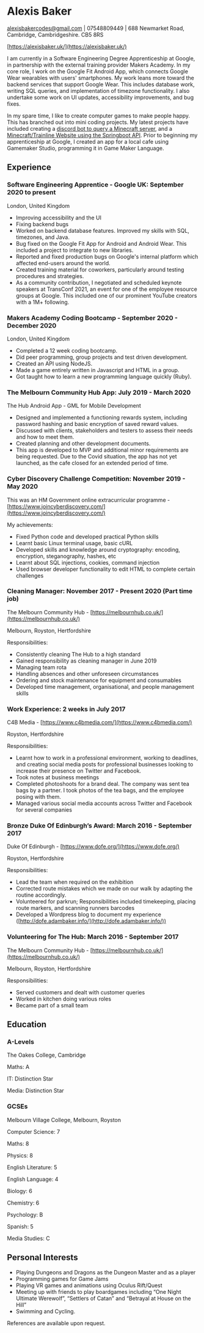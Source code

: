 # Alexis Baker

alexisbakercodes@gmail.com | 07548809449 | 688 Newmarket Road, Cambridge, Cambridgeshire. CB5 8RS

[https://alexisbaker.uk/](https://alexisbaker.uk/)

I am currently in a Software Engineering Degree Apprenticeship at Google, in partnership with the external training provider Makers Academy. In my core role, I work on the Google Fit Android App, which connects Google Wear wearables with users' smartphones. My work leans more toward the backend services that support Google Wear. This includes database work, writing SQL queries, and implementation of timezone functionality. I also undertake some work on UI updates, accessibility improvements, and bug fixes.

In my spare time, I like to create computer games to make people happy. This has branched out into mini coding projects. My latest projects have included creating a [discord bot to query a Minecraft server](https://github.com/etelan/MinecraftServerQueryDiscordBot), and a [Minecraft/Trainline Website using the Springboot API](https://alexisbaker.uk/TrainBlock-Site/). Prior to beginning my apprenticeship at Google, I created an app for a local cafe using Gamemaker Studio, programming it in Game Maker Language.

## Experience

### Software Engineering Apprentice - Google UK: September 2020 to present

London, United Kingdom

- Improving accessibility and the UI
- Fixing backend bugs
- Worked on backend database features. Improved my skills with SQL, timezones, and Java.
- Bug fixed on the Google Fit App for Android and Android Wear. This included a project to integrate to new libraries.
- Reported and fixed production bugs on Google's internal platform which affected end-users around the world.
- Created training material for coworkers, particularly around testing procedures and strategies.
- As a community contribution, I negotiated and scheduled keynote speakers at TransConf 2021, an event for one of the employee resource groups at Google. This included one of our prominent YouTube creators with a 1M+ following.

### Makers Academy Coding Bootcamp - September 2020 - December 2020

London, United Kingdom

- Completed a 12 week coding bootcamp.
- Did peer programming, group projects and test driven development.
- Created an API using NodeJS.
- Made a game entirely written in Javascript and HTML in a group.
- Got taught how to learn a new programming language quickly (Ruby).

### The Melbourn Community Hub App: July 2019 - March 2020

The Hub Android App - GML for Mobile Development

- Designed and implemented a functioning rewards system, including password hashing and basic encryption of saved reward values.
- Discussed with clients, stakeholders and testers to assess their needs and how to meet them.
- Created planning and other development documents.
- This app is developed to MVP and additional minor requirements are being requested. Due to the Covid situation, the app has not yet launched, as the cafe closed for an extended period of time.

### Cyber Discovery Challenge Competition: November 2019 - May 2020

This was an HM Government online extracurricular programme - [https://www.joincyberdiscovery.com/](https://www.joincyberdiscovery.com/)

My achievements:

- Fixed Python code and developed practical Python skills
- Learnt basic Linux terminal usage, basic cURL
- Developed skills and knowledge around cryptography: encoding, encryption, steganography, hashes, etc
- Learnt about SQL injections, cookies, command injection
- Used browser developer functionality to edit HTML to complete certain challenges

### Cleaning Manager: November 2017 - Present 2020 (Part time job)

The Melbourn Community Hub - [https://melbournhub.co.uk/](https://melbournhub.co.uk/)

Melbourn, Royston, Hertfordshire

Responsibilities:

- Consistently cleaning The Hub to a high standard
- Gained responsibility as cleaning manager in June 2019
- Managing team rota
- Handling absences and other unforeseen circumstances
- Ordering and stock maintenance for equipment and consumables
- Developed time management, organisational, and people management skills

### Work Experience: 2 weeks in July 2017

C4B Media - [https://www.c4bmedia.com/](https://www.c4bmedia.com/)

Royston, Hertfordshire

Responsibilities:

- Learnt how to work in a professional environment, working to deadlines, and creating social media posts for professional businesses looking to increase their presence on Twitter and Facebook.
- Took notes at business meetings
- Completed photoshoots for a brand deal. The company was sent tea bags by a partner. I took photos of the tea bags, and the employee posing with them.
- Managed various social media accounts across Twitter and Facebook for several companies

### Bronze Duke Of Edinburgh’s Award: March 2016 - September 2017

Duke Of Edinburgh - [https://www.dofe.org/](https://www.dofe.org/)

Royston, Hertfordshire

Responsibilities:

- Lead the team when required on the exhibition
- Corrected route mistakes which we made on our walk by adapting the routine accordingly.
- Volunteered for parkrun; Responsibilities included timekeeping, placing route markers, and scanning runners barcodes
- Developed a Wordpress blog to document my experience ([http://dofe.adambaker.info/](http://dofe.adambaker.info/))

### Volunteering for The Hub: March 2016 - September 2017

The Melbourn Community Hub - [https://melbournhub.co.uk/](https://melbournhub.co.uk/)

Melbourn, Royston, Hertfordshire

Responsibilities:

- Served customers and dealt with customer queries
- Worked in kitchen doing various roles
- Became part of a small team

## Education

### A-Levels

The Oakes College, Cambridge

Maths: A

IT: Distinction Star

Media: Distinction Star

### GCSEs

Melbourn Village College, Melbourn, Royston

Computer Science: 7

Maths: 8

Physics: 8

English Literature: 5

English Language: 4

Biology: 6

Chemistry: 6

Psychology: B

Spanish: 5

Media Studies: C

## Personal Interests

- Playing Dungeons and Dragons as the Dungeon Master and as a player
- Programming games for Game Jams
- Playing VR games and animations using Oculus Rift/Quest
- Meeting up with friends to play boardgames including “One Night Ultimate Werewolf”, “Settlers of Catan” and “Betrayal at House on the Hill”
- Swimming and Cycling.

References are available upon request.
